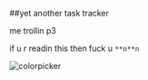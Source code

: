 ##yet another task tracker

me trollin p3

if u r readin this then fuck u `**n**n`

![colorpicker](https://media.tenor.com/thvZXbONJO4AAAAC/amelia-watson.gif 'Amelia Waston 4life')
